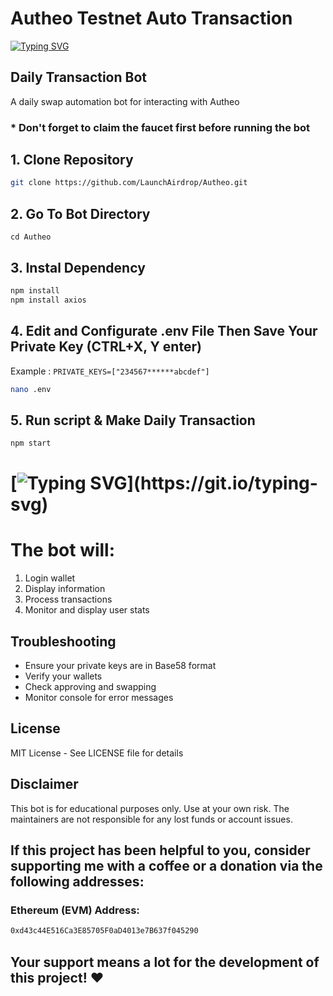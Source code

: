 # Autheo Testnet Auto Transaction 

[![Typing SVG](https://readme-typing-svg.demolab.com?font=Fira+Code&pause=1000&width=435&lines=Welcome+To+Launch+Airdrop)](https://git.io/typing-svg)
## Daily Transaction Bot
A daily swap automation bot for interacting with Autheo

### * Don't forget to claim the faucet first before running the bot

## 1. Clone Repository

```bash
git clone https://github.com/LaunchAirdrop/Autheo.git
```

## 2. Go To Bot Directory
```
cd Autheo
```

## 3. Instal Dependency

```bash
npm install
npm install axios
```

## 4. Edit and Configurate .env File Then Save Your Private Key (CTRL+X, Y enter)
Example : `PRIVATE_KEYS=["234567******abcdef"]`
```bash
nano .env
```

## 5. Run script & Make Daily Transaction

```bash
npm start
```
#

# [![Typing SVG](https://readme-typing-svg.demolab.com?font=Fira+Code&pause=1000&width=435&lines=🔥+Thank+You+for+Your+Support!)](https://git.io/typing-svg)

# The bot will:
1. Login wallet
2. Display information
3. Process transactions
4. Monitor and display user stats

## Troubleshooting

- Ensure your private keys are in Base58 format
- Verify your wallets
- Check approving and swapping
- Monitor console for error messages

## License

MIT License - See LICENSE file for details

## Disclaimer

This bot is for educational purposes only. Use at your own risk. The maintainers are not responsible for any lost funds or account issues.

## If this project has been helpful to you, consider supporting me with a coffee or a donation via the following addresses:

### Ethereum (EVM) Address:
```bash
0xd43c44E516Ca3E85705F0aD4013e7B637f045290
```

## Your support means a lot for the development of this project! ❤️
